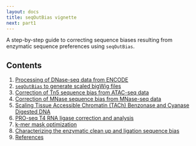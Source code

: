 ```yaml
---
layout: docs
title: seqOutBias vignette
next: part1
---
```


A step-by-step guide to correcting sequence biases resulting from enzymatic sequence preferences
using `seqOutBias`.

<h2 class="nocount">Contents</h2>

1. [Processing of DNase-seq data from ENCODE](part1.html)
2. [`seqOutBias` to generate scaled bigWig files](part2.html)
3. [Correction of Tn5 sequence bias from ATAC-seq data](part3.html)
4. [Correction of MNase sequence bias from MNase-seq data](part4.html)
5. [Scaling Tissue Accessible Chromatin (TACh) Benzonase and Cyanase Digested DNA](part5.html)
6. [PRO-seq T4 RNA ligase correction and analysis](part6.html)
7. [k-mer mask optimization](part7.html)
8. [Characterizing the enzymatic clean up and ligation sequence bias](part8.html)
9. [References](refs.html)
